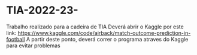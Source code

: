 # TIA-2022-23-
Trabalho realizado para a cadeira de TIA
Deverá abrir o Kaggle por este link: https://www.kaggle.com/code/airback/match-outcome-prediction-in-football
A partir deste ponto, deverá correr o programa atraves do Kaggle para evitar problemas
